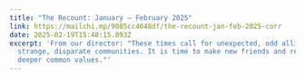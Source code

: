 ```yaml
---
title: "The Recount: January – February 2025"
link: https://mailchi.mp/9085cc4048df/the-recount-jan-feb-2025-corr
date: 2025-02-19T15:48:15.093Z
excerpt: 'From our director: "These times call for unexpected, odd alliances and
  strange, disparate communities. It is time to make new friends and recognize
  deeper common values."'
---
```

